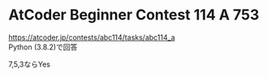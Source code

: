 # AtCoder Beginner Contest 114 A 753  
https://atcoder.jp/contests/abc114/tasks/abc114_a  
Python (3.8.2)で回答  

7,5,3ならYes
